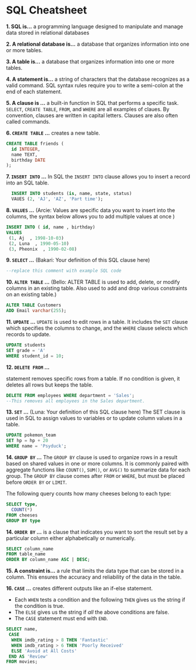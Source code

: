 # SQL Cheatsheet

**1. SQL is...**
a programming language designed to manipulate and manage data stored in relational databases

**2. A relational database is...**
a database that organizes information into one or more tables.

**3. A table is...**
a database that organizes information into one or more tables.

**4. A statement is...**
a string of characters that the database recognizes as a valid command. SQL syntax rules require you to write a semi-colon at the end of each statement.

**5. A clause is ...**
a built-in function in SQL that performs a specific task. `SELECT`, `CREATE TABLE`, `FROM`, and `WHERE` are all examples of claues. By convention, clauses are written in capital letters. Clauses are also often called commands.

**6. `CREATE TABLE` ...**
creates a new table.

```sql
CREATE TABLE friends (
  id INTEGER,
  name TEXT,
  birthday DATE
);
```


**7. `INSERT INTO` ...** 
In SQL the `INSERT INTO` clause allows you to insert a record into an SQL table. 

  ``` sql
    INSERT INTO students (is, name, state, status)
    VAUES (2, 'AJ', 'AZ', 'Part time');
  ```


**8. `VALUES` ...**
(Arcie: Values are specific data you want to insert into the columns, the syntax below allows you to add multiple values at once  )


  ``` sql
  INSERT INTO ( id, name , birthday)
  VALUES
   (1, Aj  , 1998-10-03)
   (2, Luna  , 1990-05-10)
   (3, Pheonix  , 1990-02-08)

  ```

**9. `SELECT` ...**
(Bakari: Your definition of this SQL clause here)

```sql
--replace this comment with example SQL code
```

**10. `ALTER TABLE` ...**
(Bello: ALTER TABLE is used to add, delete, or modify columns in an existing table. Also used to add and drop various constraints on an existing table.)

```sql
ALTER TABLE Customers
ADD Email varchar(255);
```

**11. `UPDATE` ...**
`UPDATE` is used to edit rows in a table. It includes the `SET` clause which specifies the columns to change, and the `WHERE` clause selects which records to update.


  ``` sql
  UPDATE students  
  SET grade = 'A'  
  WHERE student_id = 10;
  ```


**12. `DELETE FROM` ...**

statement removes specific rows from a table. If no condition is given, it deletes all rows but keeps the table.


```sql
DELETE FROM employees WHERE department = 'Sales';
--This removes all employees in the Sales department.
```

**13. `SET` ...**
(Luna: Your definition of this SQL clause here)
The SET clause is used in SQL to assign values to variables or to update column values in a table.
```sql
UPDATE pokemon_team
SET hp = hp + 20
WHERE name = 'Psyduck';
```

**14. `GROUP BY` ...**
The `GROUP BY` clause is used to organize rows in a result based on shared values in one or more columns. It is commonly paired with aggregate functions like `COUNT()`, `SUM()`, or `AVG()` to summarize data for each group. The `GROUP BY` clause comes after `FROM` or `WHERE`, but must be placed before `ORDER BY` or `LIMIT`.

The following query counts how many cheeses belong to each type: 

```sql
SELECT type,
  COUNT(*)
FROM cheeses
GROUP BY type
```

**14. `ORDER BY` ...**
is a clause that indicates you want to sort the result set by a particular column either alphabetically or numerically.

```sql
SELECT column_name
FROM table_name
ORDER BY column_name ASC | DESC;
```

**15. A constraint is...**
a rule that limits the data type that can be stored in a column. This ensures the accuracy and reliability of the data in the table.

**16. `CASE` ...** creates different outputs like an if-else statement.
- Each `WHEN` tests a condition and the following `THEN` gives us the string if the condition is true.
- The `ELSE` gives us the string if *all* the above conditions are false.
- The `CASE` statement must end with `END`.

```sql
SELECT name,
 CASE
  WHEN imdb_rating > 8 THEN 'Fantastic'
  WHEN imdb_rating > 6 THEN 'Poorly Received'
  ELSE 'Avoid at All Costs'
 END AS 'Review'
FROM movies;
```
